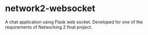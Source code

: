 # network2-websocket
A chat application using Flask web socket. Developed for one of the requirements of Networking 2 final project.

